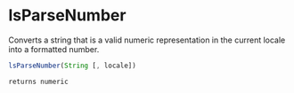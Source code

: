 # lsParseNumber

Converts a string that is a valid numeric representation in the current locale into a formatted number.

```javascript
lsParseNumber(String [, locale])
```

```javascript
returns numeric
```
